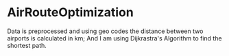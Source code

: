 # AirRouteOptimization
Data is preprocessed and using geo codes the distance between two airports is calculated in km;
And I am using Dijkrastra's Algorithm to find the shortest path.
